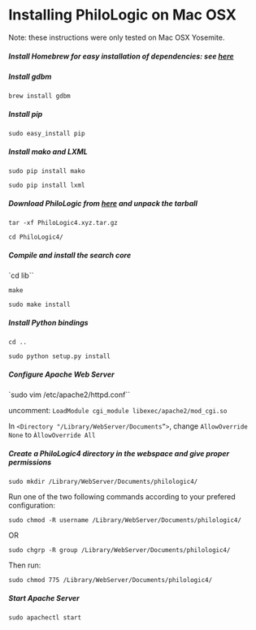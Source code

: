 Installing PhiloLogic on Mac OSX
================================

Note: these instructions were only tested on Mac OSX Yosemite.

##### Install Homebrew for easy installation of dependencies: see <a href="http://brew.sh/">here</a> #####


##### Install gdbm #####

`brew install gdbm`


##### Install pip #####

`sudo easy_install pip`


##### Install mako and LXML #####

`sudo pip install mako`

`sudo pip install lxml`


##### Download PhiloLogic from [here](releases/) and unpack the tarball #####

`tar -xf PhiloLogic4.xyz.tar.gz`

`cd PhiloLogic4/`


##### Compile and install the search core #####

`cd lib``

`make`

`sudo make install`


##### Install Python bindings #####

`cd ..`

`sudo python setup.py install`


##### Configure Apache Web Server #####

`sudo vim /etc/apache2/httpd.conf``

uncomment: `LoadModule cgi_module libexec/apache2/mod_cgi.so`

In `<Directory "/Library/WebServer/Documents”>`, change `AllowOverride None` to `ÀllowOverride All`


##### Create a PhiloLogic4 directory in the webspace and give proper permissions #####

`sudo mkdir /Library/WebServer/Documents/philologic4/`

Run one of the two following commands according to your prefered configuration:

`sudo chmod -R username /Library/WebServer/Documents/philologic4/`

OR

`sudo chgrp -R group /Library/WebServer/Documents/philologic4/`

Then run:

`sudo chmod 775 /Library/WebServer/Documents/philologic4/`


##### Start Apache Server #####

`sudo apachectl start`

